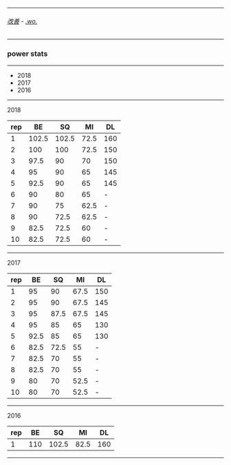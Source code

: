
---

###### [改善](https://github.com/ttltrk/0C/blob/master/README.MD) - [.wo.](https://github.com/ttltrk/ELSE/blob/master/PWR/PWR.MD)

---

### power stats

---

* 2018
* 2017
* 2016

---

2018

| rep | BE   | SQ   | MI   | DL  |
|-----|------|------|------|-----|
| 1   | 102.5| 102.5| 72.5 | 160 | 
| 2   | 100  | 100  | 72.5 | 150 |
| 3   | 97.5 | 90   | 70   | 150 |
| 4   | 95   | 90   | 65   | 145 |
| 5   | 92.5 | 90   | 65   | 145 |
| 6   | 90   | 80   | 65   | -   |
| 7   | 90   | 75   | 62.5 | -   |
| 8   | 90   | 72.5 | 62.5 | -   |
| 9   | 82.5 | 72.5 | 60   | -   |
| 10  | 82.5 | 72.5 | 60   | -   |

---

2017

| rep | BE   | SQ   | MI   | DL  |
|-----|------|------|------|-----|
| 1   | 95   | 90   | 67.5 | 150 | 
| 2   | 95   | 90   | 67.5 | 145 |
| 3   | 95   | 87.5 | 67.5 | 145 |
| 4   | 95   | 85   | 65   | 130 |
| 5   | 92.5 | 85   | 65   | 130 |
| 6   | 82.5 | 72.5 | 55   | -   |
| 7   | 82.5 | 70   | 55   | -   |
| 8   | 82.5 | 70   | 55   | -   |
| 9   | 80   | 70   | 52.5 | -   |
| 10  | 80   | 70   | 52.5 | -   |

---

2016

| rep | BE   | SQ   | MI   | DL  |
|-----|------|------|------|-----|
| 1   | 110  | 102.5| 82.5 | 160 | 

---
